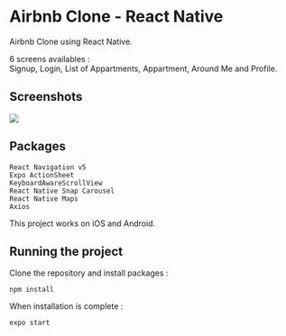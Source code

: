 # Airbnb Clone - React Native

Airbnb Clone using React Native.

6 screens availables :  
Signup, Login, List of Appartments, Appartment, Around Me and Profile.


## Screenshots

![](https://github.com/se4astien/airbnb-react-native/blob/master/screenshots/airbnb-mobile.gif)

## Packages

``` react-native
React Navigation v5
Expo ActionSheet
KeyboardAwareScrollView
React Native Snap Carousel
React Native Maps
Axios
```

This project works on iOS and Android.

## Running the project

Clone the repository and install packages : 

```
npm install
```

When installation is complete :
```
expo start
```
